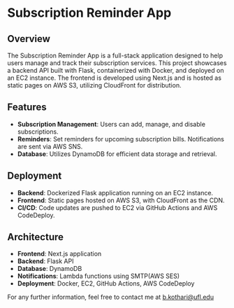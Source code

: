 # Subscription Reminder App

## Overview
The Subscription Reminder App is a full-stack application designed to help users manage and track their subscription services. This project showcases a backend API built with Flask, containerized with Docker, and deployed on an EC2 instance. The frontend is developed using Next.js and is hosted as static pages on AWS S3, utilizing CloudFront for distribution.

## Features
- **Subscription Management**: Users can add, manage, and disable subscriptions.
- **Reminders**: Set reminders for upcoming subscription bills. Notifications are sent via AWS SNS.
- **Database**: Utilizes DynamoDB for efficient data storage and retrieval.

## Deployment
- **Backend**: Dockerized Flask application running on an EC2 instance.
- **Frontend**: Static pages hosted on AWS S3, with CloudFront as the CDN.
- **CI/CD**: Code updates are pushed to EC2 via GitHub Actions and AWS CodeDeploy.

## Architecture
- **Frontend**: Next.js application
- **Backend**: Flask API
- **Database**: DynamoDB
- **Notifications**: Lambda functions using SMTP(AWS SES)
- **Deployment**: Docker, EC2, GitHub Actions, AWS CodeDeploy

For any further information, feel free to contact me at b.kothari@ufl.edu
